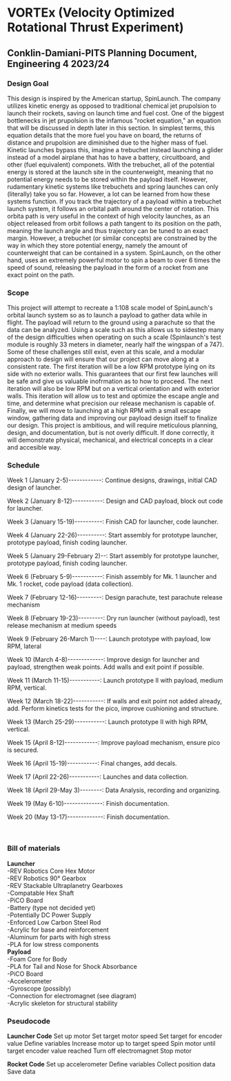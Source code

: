 # VORTEx (Velocity Optimized Rotational Thrust Experiment)
## Conklin-Damiani-PITS Planning Document, Engineering 4 2023/24
### Design Goal
This design is inspired by the American startup, SpinLaunch. The company utilizes kinetic energy as opposed to traditional chemical jet prupolsion to launch their rockets, saving on launch time and fuel cost. One of the biggest bottlenecks in jet prupolsion is the infamous "rocket equation," an equation that will be discussed in depth later in this section. In simplest terms, this equation details that the more fuel you have on board, the returns of distance and prupolsion are diminished due to the higher mass of fuel. Kinetic launches bypass this, imagine a trebuchet instead launching a glider instead of a model airplane that has to have a battery, circuitboard, and other (fuel equivalent) componets. With the trebuchet, all of the potential energy is stored at the launch site in the counterweight, meaning that no potential energy needs to be stored within the payload itself. However, rudamentary kinetic systems like trebuchets and spring launches can only (literally) take you so far. However, a lot can be learned from how these systems function. If you track the trajectory of a payload within a trebuchet launch system, it follows an orbital path around the center of rotation. This orbita path is very useful in the context of high velocity launches, as an object released from orbit follows a path tangent to its position on the path, meaning the launch angle and thus trajectory can be tuned to an exact margin. However, a trebuchet (or similar concepts) are constrained by the way in which they store potential energy, namely the amount of counterweight that can be contained in a system. SpinLaunch, on the other hand, uses an extremely powerful motor to spin a beam to over 6 times the speed of sound, releasing the payload in the form of a rocket from ane exact point on the path.
&nbsp;
### Scope
This project will attempt to recreate a 1:108 scale model of SpinLaunch's orbital launch system so as to launch a payload to gather data while in flight. The payload will return to the ground using a parachute so that the data can be analyzed. Using a scale such as this allows us to sidestep many of the design difficulties when operating on such a scale (Spinlaunch's test module is roughly 33 meters in diameter, nearly half the wingspan of a 747). Some of these challenges still exist, even at this scale, and a modular approach to design will ensure that our project can move along at a consistent rate. The first iteration will be a low RPM prototype lying on its side with no exterior walls. This guarantees that our first few launches will be safe and give us valuable inofrmation as to how to proceed. The next iteration will also be low RPM but on a vertical orientation and with exterior walls. This iteration will allow us to test and optimize the escape angle and time, and determine what precision our release mechanism is capable of. Finally, we will move to launching at a high RPM with a small escape window, gathering data and improving our payload design itself to finalize our design. This project is ambitious, and will require meticulous planning, design, and documentation, but is not overly difficult. If done correctly, it will demonstrate physical, mechanical, and electrical concepts in a clear and accesible way.
&nbsp;
### Schedule
Week 1 (January 2-5)------------: Continue designs, drawings, initial CAD design of launcher. 

Week 2 (January 8-12)-----------: Design and CAD payload, block out code for launcher. 

Week 3 (January 15-19)----------: Finish CAD for launcher, code launcher. 


Week 4 (January 22-26)----------: Start assembly for prototype launcher, prototype payload, finish coding launcher.

Week 5 (January 29-February 2)--: Start assembly for prototype launcher, prototype payload, finish coding launcher.

Week 6 (February 5-9)-----------: Finish assembly for Mk. 1 launcher and Mk. 1 rocket, code payload (data collection).

Week 7 (February 12-16)---------: Design parachute, test parachute release mechanism

Week 8 (February 19-23)---------: Dry run launcher (without payload), test release mechanism at medium speeds

Week 9 (February 26-March 1)----: Launch prototype with payload, low RPM, lateral

Week 10 (March 4-8)-------------: Improve design for launcher and payload, strengthen weak points. Add walls and exit point if possible.

Week 11 (March 11-15)-----------: Launch prototype II with payload, medium RPM, vertical.

Week 12 (March 18-22)-----------: If walls and exit point not added already, add. Perform kinetics tests for the pico, improve cushioning and structure.

Week 13 (March 25-29)-----------: Launch prototype II with high RPM, vertical.

Week 15 (April 8-12)------------: Improve payload mechanism, ensure pico is secured.

Week 16 (April 15-19)-----------: Final changes, add decals.

Week 17 (April 22-26)-----------: Launches and data collection.

Week 18 (April 29-May 3)--------: Data Analysis, recording and organizing.

Week 19 (May 6-10)--------------: Finish documentation.

Week 20 (May 13-17)-------------: Finish documentation. 

&nbsp;
### Bill of materials
**Launcher**  
-REV Robotics Core Hex Motor  
-REV Robotics 90° Gearbox  
-REV Stackable Ultraplanetry Gearboxes  
-Compatable Hex Shaft  
-PiCO Board  
-Battery (type not decided yet)  
      -Potentially DC Power Supply  
-Enforced Low Carbon Steel Rod  
-Acrylic for base and reinforcement  
-Aluminum for parts with high stress  
-PLA for low stress components  
**Payload**  
-Foam Core for Body  
-PLA for Tail and Nose for Shock Absorbance  
-PiCO Board  
-Accelerometer  
-Gyroscope (possibly)  
-Connection for electromagnet (see diagram)  
-Acrylic skeleton for structural stability  

### Pseudocode
**Launcher Code**
Set up motor
Set target motor speed
Set target for encoder value
Define variables
Increase motor up to target speed
Spin motor until target encoder value reached
Turn off electromagnet
Stop motor

**Rocket Code**
Set up accelerometer
Define variables
Collect position data
Save data

